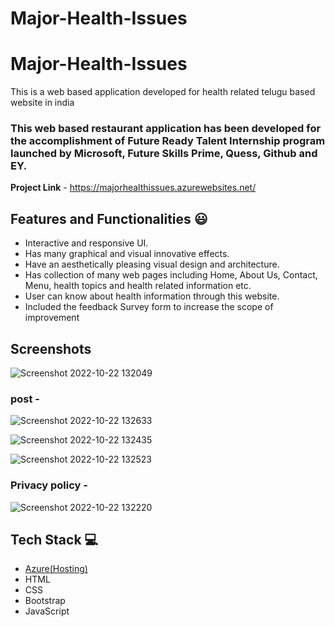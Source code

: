 # Major-Health-Issues
# Major-Health-Issues

This is a web based application developed for health related telugu based website in india

### This web based restaurant application has been developed for the accomplishment of Future Ready Talent Internship program launched by Microsoft, Future Skills Prime, Quess, Github and EY.


**Project Link** - https://majorhealthissues.azurewebsites.net/


## Features and Functionalities 😃

- Interactive and responsive UI.
- Has many graphical and visual innovative effects.
- Have an aesthetically pleasing visual design and architecture.
- Has collection of many web pages including Home, About Us, Contact, Menu, health topics and health related information etc.
- User can know about health information through this website.
- Included the feedback Survey form to increase the scope of improvement 

## Screenshots
![Screenshot 2022-10-22 132049](https://user-images.githubusercontent.com/113416967/197327618-50cbfc62-0d2f-4be3-82fa-143dfa00796d.png)

 


   

### post -

![Screenshot 2022-10-22 132633](https://user-images.githubusercontent.com/113416967/197327897-602d0a3a-e078-47e5-ae52-0610d9add61f.png)

![Screenshot 2022-10-22 132435](https://user-images.githubusercontent.com/113416967/197327849-28ab87e0-f3a2-43f1-839e-3768930f62d0.png)

![Screenshot 2022-10-22 132523](https://user-images.githubusercontent.com/113416967/197327856-4e8f15cf-5457-4844-b145-df8cb4bfa6ac.png)


### Privacy policy -
![Screenshot 2022-10-22 132220](https://user-images.githubusercontent.com/113416967/197327679-8d5b3cc8-d7ba-4c0c-aafd-22273fa896e4.png)






## Tech Stack 💻

- [Azure(Hosting)](https://azure.microsoft.com/en-in/features/azure-portal/)
- HTML
- CSS
- Bootstrap
- JavaScript
